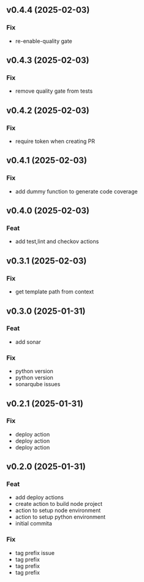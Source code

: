 ## v0.4.4 (2025-02-03)

### Fix

- re-enable-quality gate

## v0.4.3 (2025-02-03)

### Fix

- remove quality gate from tests

## v0.4.2 (2025-02-03)

### Fix

- require token when creating PR

## v0.4.1 (2025-02-03)

### Fix

- add dummy function to generate code coverage

## v0.4.0 (2025-02-03)

### Feat

- add test,lint and checkov actions

## v0.3.1 (2025-02-03)

### Fix

- get template path from context

## v0.3.0 (2025-01-31)

### Feat

- add sonar

### Fix

- python version
- python version
- sonarqube issues

## v0.2.1 (2025-01-31)

### Fix

- deploy action
- deploy action
- deploy action

## v0.2.0 (2025-01-31)

### Feat

- add deploy actions
- create action to build node project
- action to setup node environment
- action to setup python environment
- initial commita

### Fix

- tag prefix issue
- tag prefix
- tag prefix
- tag prefix
